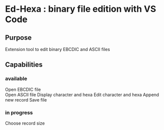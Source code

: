 # Ed-Hexa : binary file edition with VS Code

## Purpose

Extension tool to edit binary EBCDIC and ASCII files 

## Capabilities

### available

Open EBCDIC file  
Open ASCII file
Display character and hexa
Edit character and hexa
Append new record
Save file

### in progress

Choose record size
